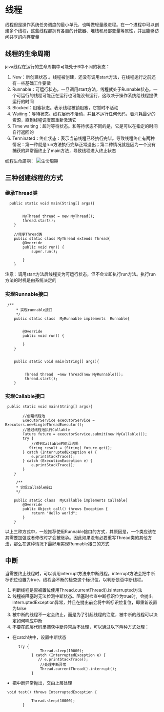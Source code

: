 # 线程
线程但是操作系统任务调度的最小单元，也叫做轻量级进程。在一个进程中可以创建多个线程，这些线程都拥有各自的计数器、堆栈和局部变量等属性，并且能够访问共享的内存变量
## 线程的生命周期
java线程在运行的生命周期中可能处于6中不同的状态：
1. New：新创建状态 。线程被创建，还没有调用start方法，在线程运行之前还有一些基础工作要做
2. Runnable：可运行状态。一旦调用start方法，线程就处于Runnable状态。一个可运行的线程可能正在运行也可能没有运行，这取决于操作系统给线程提供运行的时间
3. Blocked：阻塞状态。表示线程被锁阻塞，它暂时不活动
4. Waiting：等待状态。线程展示不活动，并且不运行任何代码，着消耗最少的资源，直到线程调度器重新激活它
5. Time waiting：超时等待状态。和等待状态不同的是，它是可以在指定的时间自行返回的
6. Terminated：终止状态：表示当前线程已经执行完毕。导致线程终止有两种情况：第一种就是run方法执行完毕正常退出；第二种情况就是因为一个没有捕获的异常而终止了main方法，导致线程进入终止状态


线程生命周期：
![生命周期](http://note.youdao.com/yws/res/4450/WEBRESOURCEf60f19bf85478f84bad6c0403af91828)

## 三种创建线程的方式
### 继承Thread类
```
  public static void main(String[] args){
        
        
        MyThread thread = new MyThread();
        thread.start();
    }
    
    //继承Thread类
    public static class MyThread extends Thread{
        @Override
        public void run() {
            super.run();
            
        }
    }
```
注意：调用start方法后线程变为可运行状态，但不会立即执行run方法。执行run方法的时机是由系统决定的

### 实现Runnable接口

```
 /**
     * 实现runnable接口
     */
    public static class  MyRunnable implements  Runnable{


        @Override
        public void run() {
            
        }
    }
    
    
    public static void main(String[] args){


         Thread thread  =new Thread(new MyRunnable());
         thread.start();
    }

```

### 实现Callable接口
```
 public static void main(String[] args){
   
        //创建线程池
        ExecutorService executorService = Executors.newSingleThreadExecutor();
        //通过线程池执行Callable
        Future future = executorService.submit(new MyCallable());
        try {
            //得到Callable的返回结果
           String result = (String) future.get();
        } catch (InterruptedException e) {
            e.printStackTrace();
        } catch (ExecutionException e) {
            e.printStackTrace();
        }
    }
    
     /**
     * 实现callable接口
     */

    public static class  MyCallable implements Callable{
        @Override
        public Object call() throws Exception {
            return "Hello world";
        }
    }

```

以上三种方式中，一般推荐使用Runnable接口的方式，其原因是，一个类应该在其需要加强或者修改时才会被继承。因此如果没有必要重写Thread类的其他方法，那么在这种情况下最好用实现Runnable接口的方式

## 中断
当需要终止线程时，可以调用interrupt方法来中断线程。interrupt方法会把中断标识位设置为true，线程会不断的检查这个标识位，以判断是否中断线程。

1. 判断线程是否被置位使用Thread.currentThread().isInterrupted方法
2. 线程被阻塞时无法检测中断状态。阻塞时检查中断标识位为true时，会抛出InterruptedException异常，并且在抛出前会将中断标识位复位，即重新设置为false
3. 被中断的线程不一定会终止，而是为了引起线程的注意，被中断的线程可以决定如何响应中断
4. 不要在底层代码里捕获中断异常后不处理，可以通过以下两种方式处理：
- 在catch块中，设置中断状态
```
      try {
                Thread.sleep(10000);
            } catch (InterruptedException e) {
               // e.printStackTrace();
                //处理中断异常
                Thread.currentThread().interrupt();
            }
```
- 把中断异常抛出，交由上层处理
```
 void test() throws InterruptedException {

            Thread.sleep(10000);
        }
```


